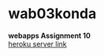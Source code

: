 # wab03konda
**webapps Assignment 10** <br>
[heroku server link](https://wab03konda.herokuapp.com/)
